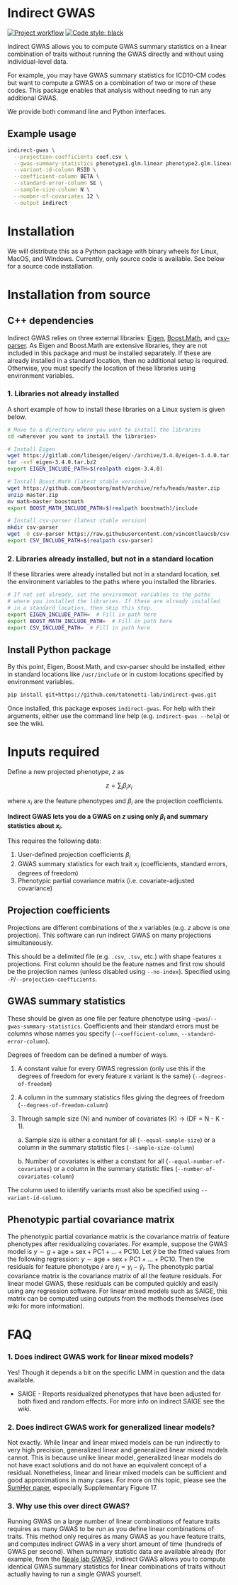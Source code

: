# Indirect GWAS

[![Project workflow](https://github.com/tatonetti-lab/indirect-gwas/actions/workflows/python-package.yml/badge.svg)](https://github.com/tatonetti-lab/indirect-gwas/actions)
[![Code style: black](https://img.shields.io/badge/code%20style-black-000000.svg)](https://github.com/psf/black)

Indirect GWAS allows you to compute GWAS summary statistics on a linear combination of traits without running the GWAS directly and without using individual-level data.

For example, you may have GWAS summary statistics for ICD10-CM codes but want to compute a GWAS on a combination of two or more of these codes.
This package enables that analysis without needing to run any additional GWAS.

We provide both command line and Python interfaces.

## Example usage

```bash
indirect-gwas \
  --projection-coefficients coef.csv \
  --gwas-summary-statistics phenotype1.glm.linear phenotype2.glm.linear \
  --variant-id-column RSID \
  --coefficient-column BETA \
  --standard-error-column SE \
  --sample-size-column N \
  --number-of-covariates 12 \
  --output indirect
```

# Installation

We will distribute this as a Python package with binary wheels for Linux, MacOS, and Windows.
Currently, only source code is available.
See below for a source code installation.

# Installation from source

## C++ dependencies

Indirect GWAS relies on three external libraries: [Eigen](https://eigen.tuxfamily.org), [Boost.Math](https://www.boost.org/doc/libs/1_77_0/libs/math/doc/html/index.html), and [csv-parser](https://github.com/vincentlaucsb/csv-parser).
As Eigen and Boost.Math are extensive libraries, they are not included in this package and must be installed separately.
If these are already installed in a standard location, then no additional setup is required.
Otherwise, you must specify the location of these libraries using environment variables.

### 1. Libraries not already installed

A short example of how to install these libraries on a Linux system is given below.

```bash
# Move to a directory where you want to install the libraries
cd <wherever you want to install the libraries>

# Install Eigen
wget https://gitlab.com/libeigen/eigen/-/archive/3.4.0/eigen-3.4.0.tar.bz2
tar -xvf eigen-3.4.0.tar.bz2
export EIGEN_INCLUDE_PATH=$(realpath eigen-3.4.0)

# Install Boost.Math (latest stable version)
wget https://github.com/boostorg/math/archive/refs/heads/master.zip
unzip master.zip
mv math-master boostmath
export BOOST_MATH_INCLUDE_PATH=$(realpath boostmath)/include

# Install csv-parser (latest stable version)
mkdir csv-parser
wget -O csv-parser https://raw.githubusercontent.com/vincentlaucsb/csv-parser/master/single_include/csv.hpp
export CSV_INCLUDE_PATH=$(realpath csv-parser)
```

### 2. Libraries already installed, but not in a standard location

If these libraries were already installed but not in a standard location,
set the environment variables to the paths where you installed the libraries.

```bash
# If not set already, set the environment variables to the paths
# where you installed the libraries. If these are already installed
# in a standard location, then skip this step.
export EIGEN_INCLUDE_PATH=  # Fill in path here
export BOOST_MATH_INCLUDE_PATH=  # Fill in path here
export CSV_INCLUDE_PATH=  # Fill in path here
```

## Install Python package

By this point, Eigen, Boost.Math, and csv-parser should be installed, either in standard
locations like `/usr/include` or in custom locations specified by environment variables.

```bash
pip install git+https://github.com/tatonetti-lab/indirect-gwas.git
```

Once installed, this package exposes `indirect-gwas`.
For help with their arguments, either use the command line help (e.g. `indirect-gwas --help`) or see the wiki.

# Inputs required

Define a new projected phenotype, $z$ as

$$
z = \sum_i \beta_i x_i
$$

where $x_i$ are the feature phenotypes and $\beta_i$ are the projection coefficients.

**Indirect GWAS lets you do a GWAS on $z$ using only $\beta_i$ and summary statistics about $x_i$.**

This requires the following data:

1. User-defined projection coefficients $\beta_i$
2. GWAS summary statistics for each trait $x_i$ (coefficients, standard errors, degrees of freedom)
3. Phenotypic partial covariance matrix (i.e. covariate-adjusted covariance)

## Projection coefficients

Projections are different combinations of the $x$ variables (e.g. $z$ above is one projection).
This software can run indirect GWAS on many projections simultaneously.

This should be a delimited file (e.g. `.csv`, `.tsv`, etc.) with shape features x projections.
First column should be the feature names and first row should be the projection names (unless disabled using `--no-index`).
Specified using `-P`/`--projection-coefficients`.

## GWAS summary statistics

These should be given as one file per feature phenotype using `-gwas`/`--gwas-summary-statistics`.
Coefficients and their standard errors must be columns whose names you specify (`--coefficient-column`, `--standard-error-column`).

Degrees of freedom can be defined a number of ways.
1. A constant value for every GWAS regression (only use this if the degrees of freedom for every feature x variant is the same) (`--degrees-of-freedom`)
2. A column in the summary statistics files giving the degrees of freedom (`--degrees-of-freedom-column`)
3. Through sample size (N) and number of covariates (K) $\rightarrow$ (DF = N - K - 1).

    a. Sample size is either a constant for all (`--equal-sample-size`) or a column in the summary statistic files (`--sample-size-column`)

    b. Number of covariates is either a constant for all (`--equal-number-of-covariates`) or a column in the summary statistic files (`--number-of-covariates-column`)

The column used to identify variants must also be specified using `--variant-id-column`.

## Phenotypic partial covariance matrix

The phenotypic partial covariance matrix is the covariance matrix of feature phenotypes after residualizing covariates.
For example, suppose the GWAS model is $y \sim g + \mathrm{age} + \mathrm{sex} + \mathrm{PC1} + ... + \mathrm{PC10}$.
Let $\hat{y}$ be the fitted values from the following regression: $y \sim \mathrm{age} + \mathrm{sex} + \mathrm{PC1} + ... + \mathrm{PC10}$.
Then the residuals for feature phenotype $i$ are $r_i = y_i - \hat{y}_i$.
The phenotypic partial covariance matrix is the covariance matrix of all the feature residuals.
For linear model GWAS, these residuals can be computed quickly and easily using any regression software.
For linear mixed models such as SAIGE, this matrix can be computed using outputs from the methods themselves (see wiki for more information).

# FAQ

### 1. Does indirect GWAS work for linear mixed models?

Yes!
Though it depends a bit on the specific LMM in question and the data available.

* SAIGE - Reports residualized phenotypes that have been adjusted for both fixed and random effects. For more info on indirect SAIGE see the wiki.
<!-- * Regenie -->

### 2. Does indirect GWAS work for generalized linear models?

Not exactly.
While linear and linear mixed models can be run indirectly to very high precision, generalized linear and generalized linear mixed models cannot.
This is because unlike linear model, generalized linear models do not have exact solutions and do not have an equivalent concept of a residual.
Nonetheless, linear and linear mixed models can be sufficient and good approximations in many cases.
For more on this topic, please see the [SumHer paper](https://doi.org/10.1038/s41588-018-0279-5), especially Supplementary Figure 17.

### 3. Why use this over direct GWAS?

Running GWAS on a large number of linear combinations of feature traits requires as many GWAS to be run as you define linear combinations of traits.
This method only requires as many GWAS as you have feature traits, and computes indirect GWAS in a very short amount of time (hundreds of GWAS per second).
When summary statistic data are available already (for example, from the [Neale lab GWAS](http://www.nealelab.is/uk-biobank)), indirect GWAS allows you to compute identical GWAS summary statistics for linear combinations of traits without actually having to run a single GWAS yourself.
